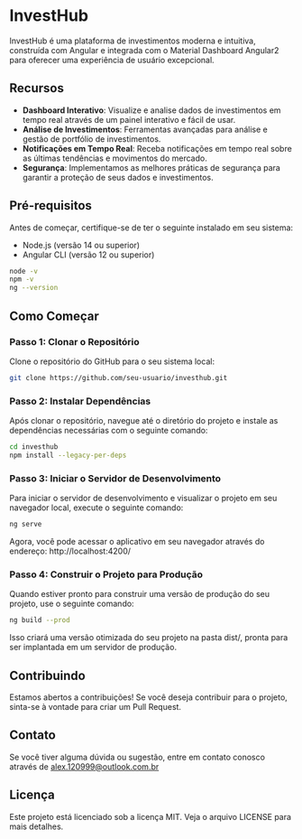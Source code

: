 # InvestHub

InvestHub é uma plataforma de investimentos moderna e intuitiva, construída com Angular e integrada com o Material Dashboard Angular2 para oferecer uma experiência de usuário excepcional.

## Recursos

- **Dashboard Interativo**: Visualize e analise dados de investimentos em tempo real através de um painel interativo e fácil de usar.
- **Análise de Investimentos**: Ferramentas avançadas para análise e gestão de portfólio de investimentos.
- **Notificações em Tempo Real**: Receba notificações em tempo real sobre as últimas tendências e movimentos do mercado.
- **Segurança**: Implementamos as melhores práticas de segurança para garantir a proteção de seus dados e investimentos.

## Pré-requisitos

Antes de começar, certifique-se de ter o seguinte instalado em seu sistema:

- Node.js (versão 14 ou superior)
- Angular CLI (versão 12 ou superior)
```sh
node -v
npm -v
ng --version
```

## Como Começar

### Passo 1: Clonar o Repositório

Clone o repositório do GitHub para o seu sistema local:

```sh
git clone https://github.com/seu-usuario/investhub.git
```

### Passo 2: Instalar Dependências

Após clonar o repositório, navegue até o diretório do projeto e instale as dependências necessárias com o seguinte comando:

```sh
cd investhub
npm install --legacy-per-deps
```

### Passo 3: Iniciar o Servidor de Desenvolvimento

Para iniciar o servidor de desenvolvimento e visualizar o projeto em seu navegador local, execute o seguinte comando:

```sh
ng serve 
```

Agora, você pode acessar o aplicativo em seu navegador através do endereço: http://localhost:4200/

### Passo 4: Construir o Projeto para Produção

Quando estiver pronto para construir uma versão de produção do seu projeto, use o seguinte comando:

```sh
ng build --prod
```

Isso criará uma versão otimizada do seu projeto na pasta dist/, pronta para ser implantada em um servidor de produção.

## Contribuindo
Estamos abertos a contribuições! Se você deseja contribuir para o projeto, sinta-se à vontade para criar um Pull Request.

## **Contato**
Se você tiver alguma dúvida ou sugestão, entre em contato conosco através de alex.120999@outlook.com.br

## Licença
Este projeto está licenciado sob a licença MIT. Veja o arquivo LICENSE para mais detalhes.
